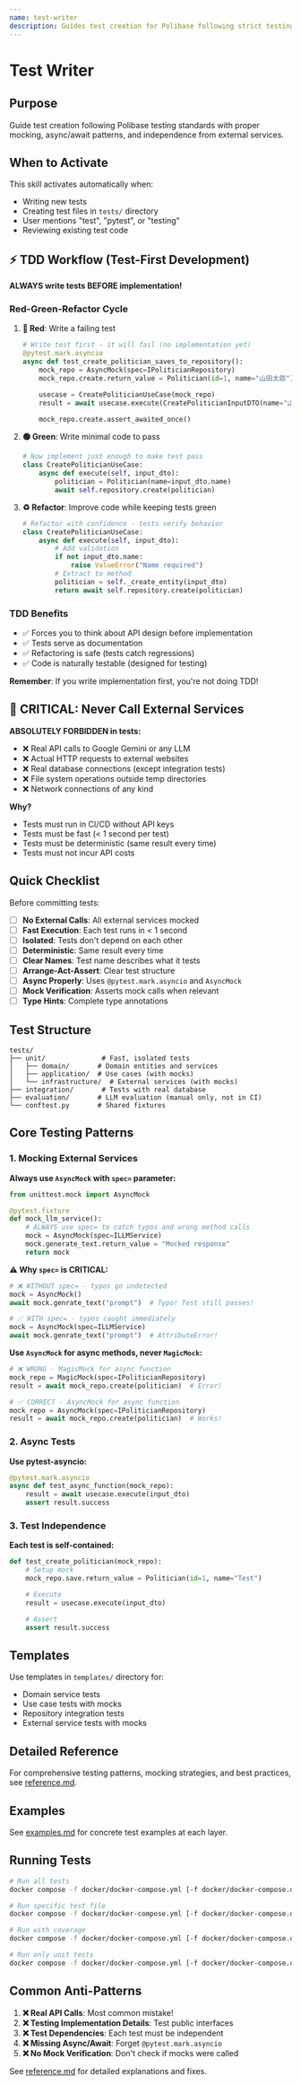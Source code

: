 ```yaml
---
name: test-writer
description: Guides test creation for Polibase following strict testing standards. Activates when writing tests or creating test files. Enforces external service mocking (no real API calls), async/await patterns, test independence, and proper use of pytest-asyncio to prevent CI failures and API costs.
---
```


# Test Writer

## Purpose
Guide test creation following Polibase testing standards with proper mocking, async/await patterns, and independence from external services.

## When to Activate
This skill activates automatically when:
- Writing new tests
- Creating test files in `tests/` directory
- User mentions "test", "pytest", or "testing"
- Reviewing existing test code

## ⚡ TDD Workflow (Test-First Development)

**ALWAYS write tests BEFORE implementation!**

### Red-Green-Refactor Cycle

1. **🔴 Red**: Write a failing test
   ```python
   # Write test first - it will fail (no implementation yet)
   @pytest.mark.asyncio
   async def test_create_politician_saves_to_repository():
       mock_repo = AsyncMock(spec=IPoliticianRepository)
       mock_repo.create.return_value = Politician(id=1, name="山田太郎")

       usecase = CreatePoliticianUseCase(mock_repo)
       result = await usecase.execute(CreatePoliticianInputDTO(name="山田太郎"))

       mock_repo.create.assert_awaited_once()
   ```

2. **🟢 Green**: Write minimal code to pass
   ```python
   # Now implement just enough to make test pass
   class CreatePoliticianUseCase:
       async def execute(self, input_dto):
           politician = Politician(name=input_dto.name)
           await self.repository.create(politician)
   ```

3. **♻️ Refactor**: Improve code while keeping tests green
   ```python
   # Refactor with confidence - tests verify behavior
   class CreatePoliticianUseCase:
       async def execute(self, input_dto):
           # Add validation
           if not input_dto.name:
               raise ValueError("Name required")
           # Extract to method
           politician = self._create_entity(input_dto)
           return await self.repository.create(politician)
   ```

### TDD Benefits
- ✅ Forces you to think about API design before implementation
- ✅ Tests serve as documentation
- ✅ Refactoring is safe (tests catch regressions)
- ✅ Code is naturally testable (designed for testing)

**Remember**: If you write implementation first, you're not doing TDD!

## 🚫 CRITICAL: Never Call External Services

**ABSOLUTELY FORBIDDEN in tests:**
- ❌ Real API calls to Google Gemini or any LLM
- ❌ Actual HTTP requests to external websites
- ❌ Real database connections (except integration tests)
- ❌ File system operations outside temp directories
- ❌ Network connections of any kind

**Why?**
- Tests must run in CI/CD without API keys
- Tests must be fast (< 1 second per test)
- Tests must be deterministic (same result every time)
- Tests must not incur API costs

## Quick Checklist

Before committing tests:

- [ ] **No External Calls**: All external services mocked
- [ ] **Fast Execution**: Each test runs in < 1 second
- [ ] **Isolated**: Tests don't depend on each other
- [ ] **Deterministic**: Same result every time
- [ ] **Clear Names**: Test name describes what it tests
- [ ] **Arrange-Act-Assert**: Clear test structure
- [ ] **Async Properly**: Uses `@pytest.mark.asyncio` and `AsyncMock`
- [ ] **Mock Verification**: Asserts mock calls when relevant
- [ ] **Type Hints**: Complete type annotations

## Test Structure

```
tests/
├── unit/              # Fast, isolated tests
│   ├── domain/       # Domain entities and services
│   ├── application/  # Use cases (with mocks)
│   └── infrastructure/  # External services (with mocks)
├── integration/       # Tests with real database
├── evaluation/       # LLM evaluation (manual only, not in CI)
└── conftest.py       # Shared fixtures
```

## Core Testing Patterns

### 1. Mocking External Services

**Always use `AsyncMock` with `spec=` parameter:**
```python
from unittest.mock import AsyncMock

@pytest.fixture
def mock_llm_service():
    # ALWAYS use spec= to catch typos and wrong method calls
    mock = AsyncMock(spec=ILLMService)
    mock.generate_text.return_value = "Mocked response"
    return mock
```

**⚠️ Why `spec=` is CRITICAL:**
```python
# ❌ WITHOUT spec= - typos go undetected
mock = AsyncMock()
await mock.genrate_text("prompt")  # Typo! Test still passes!

# ✅ WITH spec= - typos caught immediately
mock = AsyncMock(spec=ILLMService)
await mock.genrate_text("prompt")  # AttributeError!
```

**Use `AsyncMock` for async methods, never `MagicMock`:**
```python
# ❌ WRONG - MagicMock for async function
mock_repo = MagicMock(spec=IPoliticianRepository)
result = await mock_repo.create(politician)  # Error!

# ✅ CORRECT - AsyncMock for async function
mock_repo = AsyncMock(spec=IPoliticianRepository)
result = await mock_repo.create(politician)  # Works!
```

### 2. Async Tests

**Use pytest-asyncio:**
```python
@pytest.mark.asyncio
async def test_async_function(mock_repo):
    result = await usecase.execute(input_dto)
    assert result.success
```

### 3. Test Independence

**Each test is self-contained:**
```python
def test_create_politician(mock_repo):
    # Setup mock
    mock_repo.save.return_value = Politician(id=1, name="Test")

    # Execute
    result = usecase.execute(input_dto)

    # Assert
    assert result.success
```

## Templates

Use templates in `templates/` directory for:
- Domain service tests
- Use case tests with mocks
- Repository integration tests
- External service tests with mocks

## Detailed Reference

For comprehensive testing patterns, mocking strategies, and best practices, see [reference.md](reference.md).

## Examples

See [examples.md](examples.md) for concrete test examples at each layer.

## Running Tests

```bash
# Run all tests
docker compose -f docker/docker-compose.yml [-f docker/docker-compose.override.yml] exec polibase uv run pytest

# Run specific test file
docker compose -f docker/docker-compose.yml [-f docker/docker-compose.override.yml] exec polibase uv run pytest tests/unit/domain/test_speaker_domain_service.py

# Run with coverage
docker compose -f docker/docker-compose.yml [-f docker/docker-compose.override.yml] exec polibase uv run pytest --cov=src

# Run only unit tests
docker compose -f docker/docker-compose.yml [-f docker/docker-compose.override.yml] exec polibase uv run pytest tests/unit/
```

## Common Anti-Patterns

1. **❌ Real API Calls**: Most common mistake!
2. **❌ Testing Implementation Details**: Test public interfaces
3. **❌ Test Dependencies**: Each test must be independent
4. **❌ Missing Async/Await**: Forget `@pytest.mark.asyncio`
5. **❌ No Mock Verification**: Don't check if mocks were called

See [reference.md](reference.md) for detailed explanations and fixes.
